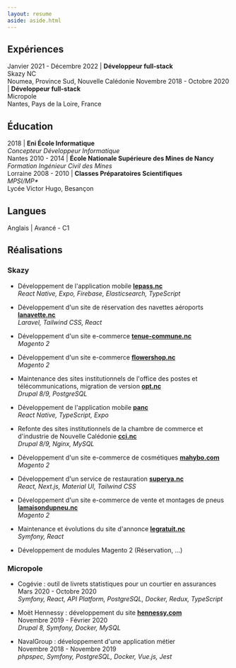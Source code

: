 ```yaml
---
layout: resume
aside: aside.html
---
```


## Expériences

Janvier 2021 - Décembre 2022 | **Développeur full-stack**<br>Skazy NC<br>Noumea, Province Sud, Nouvelle Calédonie
Novembre 2018 - Octobre 2020 | **Développeur full-stack**<br>Micropole<br>Nantes, Pays de la Loire, France

## Éducation

2018 | **Eni École Informatique**<br>*Concepteur Développeur Informatique*<br>Nantes
2010 - 2014 | **École Nationale Supérieure des Mines de Nancy**<br>*Formation Ingénieur Civil des Mines*<br>Lorraine
2008 - 2010 | **Classes Préparatoires Scientifiques**<br>*MPSI/MP\**<br>Lycée Victor Hugo, Besançon

## Langues 

Anglais | Avancé - C1

## Réalisations

### Skazy

- Développement de l'application mobile **[lepass.nc](https://play.google.com/store/apps/details?id=nc.lepass.app&hl=en_US&gl=US&pli=1)**\
 *React Native, Expo, Firebase, Elasticsearch, TypeScript*

- Développement d'un site de réservation des navettes aéroports **[lanavette.nc](https://arc-en-ciel.qual.skazy.cloud)**\
*Laravel, Tailwind CSS, React*

- Développement d'un site e-commerce **[tenue-commune.nc](https://tenue-commune.nc/)**\
*Magento 2*

- Développement d'un site e-commerce **[flowershop.nc](https://flowershop.qual.skazy.cloud/)**\
*Magento 2*

- Maintenance des sites institutionnels de l'office des postes et télécommunications, migration de version **[opt.nc](https://www.opt.nc/)**\
*Drupal 8/9, PostgreSQL*

- Développement de l'application mobile **[panc](https://play.google.com/store/apps/details?id=nc.skazy.app.panc*&hl=en_US&gl=US)**\
*React Native, TypeScript, Expo*

- Refonte des sites institutionnels de la chambre de commerce et d'industrie de Nouvelle Calédonie **[cci.nc](https://www.cci.nc)**\
*Drupal 8/9, Nginx, MySQL*

- Développement d'un site e-commerce de cosmétiques **[mahybo.com](https://mahybo.com)**\
*Magento 2*

- Développement d'un service de restauration **[superya.nc](https://superya.nc)**\
*React, Next.js, Material UI, Tailwind CSS*

- Développement d'un site e-commerce de vente et montages de pneus **[lamaisondupneu.nc](https://la-maison-du-pneu.qual.skazy.cloud/)**\
*Magento 2*

- Maintenance et évolutions du site d'annonce **[legratuit.nc](https://legratuit.nc/)**\
*Symfony, React*

- Développement de modules Magento 2 (Réservation, ...)

### Micropole

- Cogévie : outil de livrets statistiques pour un courtier en assurances\
Mars 2020 - Octobre 2020\
*Symfony, React, API Platform, PostgreSQL, Docker, Redux, TypeScript*

- Moët Hennessy : développement du site **[hennessy.com](https://www.hennessy.com)**\
Novembre 2019 - Février 2020\
*Drupal 8, Symfony, Docker, MySQL*

- NavalGroup : développement d'une application métier\
Novembre 2018 - Novembre 2019\
*phpspec, Symfony, PostgreSQL, Docker, Vue.js, Jest*
